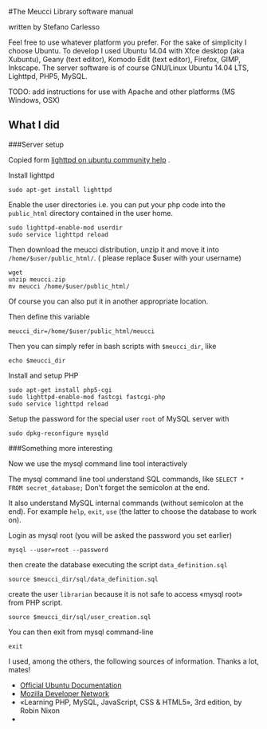 #The Meucci Library software manual

written by Stefano Carlesso

Feel free to use whatever platform you prefer. For the sake of simplicity I
choose Ubuntu. To develop I used Ubuntu 14.04 with Xfce desktop (aka Xubuntu),
Geany (text editor), Komodo Edit (text editor), Firefox, GIMP, Inkscape. The
server software is of course GNU/Linux Ubuntu 14.04 LTS,  Lighttpd, PHP5, MySQL.

TODO: add instructions for use with Apache and other platforms (MS Windows, OSX)

## What I did

###Server setup

Copied form
[lighttpd on ubuntu community help](https://help.ubuntu.com/community/lighttpd) . 

Install lighttpd

	sudo apt-get install lighttpd

Enable the user directories i.e. you can put your php code into the  `public_html`
directory contained in the user home.

	sudo lighttpd-enable-mod userdir
	sudo service lighttpd reload

Then download the meucci distribution, unzip it and move it
into `/home/$user/public_html/`. ( please replace $user with your username)

	wget 
	unzip meucci.zip
	mv meucci /home/$user/public_html/

Of course you can also put it in another appropriate location.

Then define this variable

	meucci_dir=/home/$user/public_html/meucci

Then you can simply refer in bash scripts with `$meucci_dir`, like

	echo $meucci_dir

Install and setup PHP

	sudo apt-get install php5-cgi
	sudo lighttpd-enable-mod fastcgi fastcgi-php
	sudo service lighttpd reload

Setup the password for the special user `root` of MySQL server with

	sudo dpkg-reconfigure mysqld



###Something more interesting

Now we use the mysql command line tool interactively

The mysql command line tool understand SQL commands, like 
`SELECT * FROM secret_database;` Don't forget the semicolon at the end.

It also understand MySQL internal commands (without semicolon at the end). For
example `help`, `exit`, `use` (the latter to choose the database to work on).
	
Login as mysql root (you will be asked the password you set earlier)

	mysql --user=root --password

then create the database executing the script `data_definition.sql`

	source $meucci_dir/sql/data_definition.sql

create the user `librarian` because it is not safe to access «mysql root» from
PHP script.

	source $meucci_dir/sql/user_creation.sql

You can then exit from mysql command-line

	exit



I used, among the others,  the following sources of information. Thanks a lot,
mates!

+ [Official Ubuntu Documentation](https://help.ubuntu.com/)
+ [Mozilla Developer Network](https://developer.mozilla.org/en-US/)
+ «Learning PHP, MySQL, JavaScript, CSS & HTML5», 3rd edition,  by Robin Nixon
+ 

